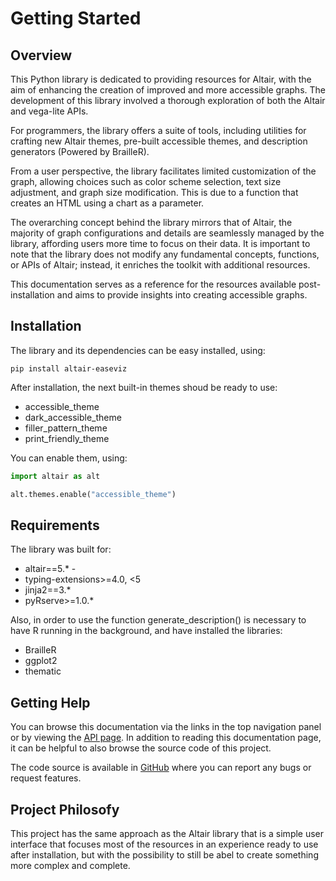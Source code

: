 # Getting Started

## Overview

This Python library is dedicated to providing resources for Altair, with the aim of enhancing the creation of improved
and more accessible graphs. The development of this library involved a thorough exploration of both the Altair and
vega-lite APIs.

For programmers, the library offers a suite of tools, including utilities for crafting new Altair themes, pre-built
accessible themes, and description generators (Powered by BrailleR).

From a user perspective, the library facilitates limited customization of the graph, allowing choices such as color
scheme selection, text size adjustment, and graph size modification. This is due to a function that creates an HTML using a
chart as a parameter.

The overarching concept behind the library mirrors that of Altair, the majority of graph configurations and details are
seamlessly managed by the library, affording users more time to focus on their data.
It is important to note that the library does not modify any fundamental concepts, functions, or APIs of Altair;
instead, it enriches the toolkit with additional resources.

This documentation serves as a reference for the resources available post-installation and aims to provide insights into
creating accessible graphs.

## Installation

The library and its dependencies can be easy installed, using:

```
pip install altair-easeviz
```

After installation, the next built-in themes shoud be ready to use:

- accessible_theme
- dark_accessible_theme
- filler_pattern_theme
- print_friendly_theme

You can enable them, using:

``` py
import altair as alt

alt.themes.enable("accessible_theme")
```

## Requirements

The library was built for:

- altair==5.* -
- typing-extensions>=4.0, <5
- jinja2==3.*
- pyRserve>=1.0.*

Also, in order to use the function generate_description() is necessary to have R running in the background, and have
installed the libraries:

- BrailleR
- ggplot2
- thematic

## Getting Help

You can browse this documentation via the links in the top navigation panel or by viewing the [API page](p2-api.md).
In addition to reading this documentation page, it can be helpful to also browse the source code of this project.

The code source is available in [GitHub](https://miguelub.github.io/altair-easeviz/)  where you can report any bugs or
request features.

## Project Philosofy

This project has the same approach as the Altair library that is a simple user interface
that focuses most of the resources in an experience ready to use after installation, but with the possibility to still
be abel to create something more complex and complete.


